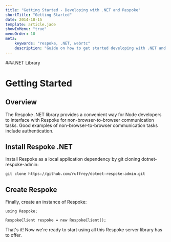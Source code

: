 ```yaml
---
title: "Getting Started - Developing with .NET and Respoke"
shortTitle: "Getting Started"
date: 2014-10-15
template: article.jade
showInMenu: "true"
menuOrder: 10
meta:
    keywords: "respoke, .NET, webrtc"
    description: "Guide on how to get started developing with .NET and Respoke."
---
```


###.NET Library
# Getting Started

## Overview

The Respoke .NET library provides a convenient way for Node developers to interface with Respoke for non-browser-to-browser communication tasks. Good examples of non-browser-to-browser communication tasks include authentication.

## Install Respoke .NET

Install Respoke as a local application dependency by git cloning dotnet-respoke-admin:

    git clone https://github.com/ruffrey/dotnet-respoke-admin.git
    
## Create Respoke

Finally, create an instance of Respoke:

    using Respoke;

    RespokeClient respoke = new RespokeClient();

That's it! Now we're ready to start using all this Respoke server library has to offer.
    